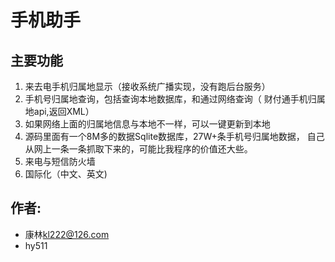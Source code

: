 手机助手
=========

## 主要功能

1.  来去电手机归属地显示（接收系统广播实现，没有跑后台服务）
2.  手机号归属地查询，包括查询本地数据库，和通过网络查询（ 财付通手机归属地api,返回XML）
3.  如果网络上面的归属地信息与本地不一样，可以一键更新到本地
4.  源码里面有一个8M多的数据Sqlite数据库，27W+条手机号归属地数据，
     自己从网上一条一条抓取下来的，可能比我程序的价值还大些。
5.  来电与短信防火墙
6. 国际化（中文、英文)

## 作者:
+ 康林<kl222@126.com>
+ hy511
